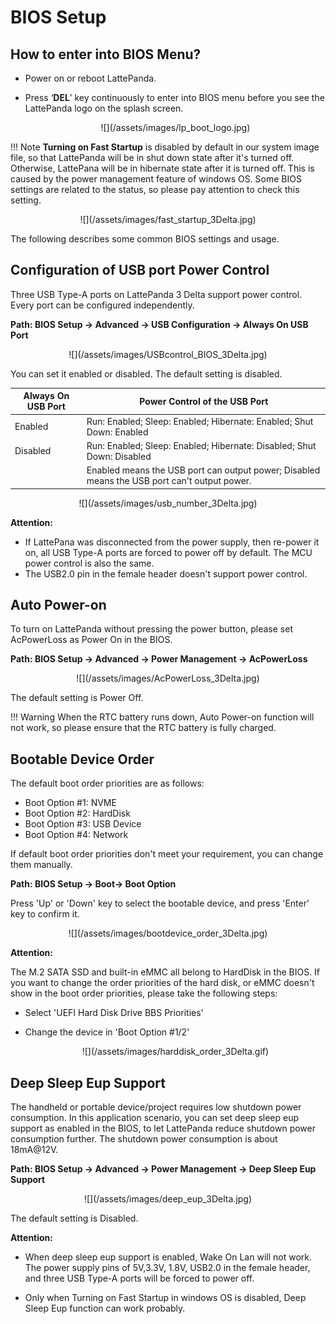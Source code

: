 # BIOS Setup

## How to enter into BIOS Menu?

* Power on or reboot LattePanda.

* Press ‘**DEL**’ key continuously to enter into BIOS menu before you see the LattePanda logo on the splash screen. 

    <center>![](/assets/images/lp_boot_logo.jpg)</center>



!!! Note
    **Turning on Fast Startup** is disabled by default in our system image file, so that LattePanda will be in shut down state after it's turned off. Otherwise, LattePana will be in hibernate state after it is turned off.  This is caused by the power management feature of windows OS. Some BIOS settings are related to the status, so please pay attention to check this setting.

<center>![](/assets/images/fast_startup_3Delta.jpg)</center>



The following describes some common BIOS settings and usage.

## Configuration of USB port Power Control

Three USB Type-A ports on LattePanda 3 Delta support power control. Every port can be configured independently.

**Path: BIOS Setup -> Advanced -> USB Configuration -> Always On USB Port**

  <center>![](/assets/images/USBcontrol_BIOS_3Delta.jpg)</center>

You can set it enabled or disabled. The default setting is disabled.

| Always On USB Port | Power Control of the USB Port                                |
| ------------------ | ------------------------------------------------------------ |
| Enabled            | Run: Enabled; Sleep: Enabled; Hibernate: Enabled; Shut Down: Enabled |
| Disabled           | Run: Enabled; Sleep: Enabled; Hibernate: Disabled; Shut Down: Disabled |
|                    | Enabled means the USB port can output power; Disabled means the USB port can't output power. |

  <center>![](/assets/images/usb_number_3Delta.jpg)</center>

**Attention:** 

* If LattePana was disconnected from the power supply, then re-power it on, all USB Type-A ports are forced to power off by default. The MCU power control is also the same.
* The USB2.0 pin in the female header doesn't support power control.


## Auto Power-on
To turn on LattePanda without pressing the power button, please set AcPowerLoss as Power On in the BIOS.

**Path: BIOS Setup -> Advanced -> Power Management -> AcPowerLoss**

  <center>![](/assets/images/AcPowerLoss_3Delta.jpg)</center>

The default setting is Power Off.

!!! Warning
    When the RTC battery runs down, Auto Power-on function will not work, so please ensure that the RTC battery is fully charged.

## Bootable Device Order

The default boot order priorities are as follows: 

* Boot Option #1: NVME
* Boot Option #2: HardDisk
* Boot Option #3: USB Device
* Boot Option #4: Network

If default boot order priorities don't meet your requirement, you can change them manually.

**Path: BIOS Setup -> Boot-> Boot Option**

Press 'Up' or 'Down' key to select the bootable device, and press 'Enter' key to confirm it. 

  <center>![](/assets/images/bootdevice_order_3Delta.jpg)</center>

**Attention:** 

The M.2 SATA SSD and built-in eMMC all belong to HardDisk in the BIOS. If you want to change the order priorities of the hard disk, or eMMC doesn't show in the  boot order priorities, please take the following steps:

* Select 'UEFI Hard Disk Drive BBS Priorities'

* Change the device in 'Boot Option #1/2'

    <center>![](/assets/images/harddisk_order_3Delta.gif)</center>



## Deep Sleep Eup Support
The handheld or portable device/project requires low shutdown power consumption. In this application scenario, you can set deep sleep eup support as enabled in the BIOS, to let LattePanda reduce shutdown power consumption further. The shutdown power consumption is about 18mA@12V.

**Path: BIOS Setup -> Advanced -> Power Management -> Deep Sleep Eup Support**

  <center>![](/assets/images/deep_eup_3Delta.jpg)</center>

The default setting is Disabled.

**Attention:**

* When deep sleep eup support is enabled, Wake On Lan will not work.  The power supply pins of 5V,3.3V, 1.8V, USB2.0 in the female header, and three USB Type-A ports will be forced to power off.

* Only when Turning on Fast Startup in windows OS is disabled, Deep Sleep Eup function can work probably. 

